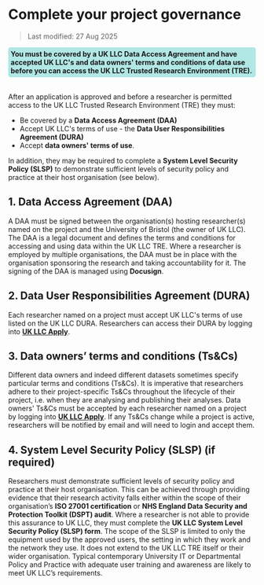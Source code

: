 # Complete your project governance
>Last modified: 27 Aug 2025
<div style="background-color: rgba(0, 178, 169, 0.3); padding: 5px; border-radius: 5px;"><strong>You must be covered by a UK LLC Data Access Agreement and have accepted UK LLC's and data owners' terms and conditions of data use before you can access the UK LLC Trusted Research Environment (TRE).</strong></div>
<br>

After an application is approved and before a researcher is permitted access to the UK LLC Trusted Research Environment (TRE) they must: 

* Be covered by a **Data Access Agreement (DAA)**
* Accept UK LLC's terms of use - the **Data User Responsibilities Agreement (DURA)** 
* Accept **data owners' terms of use**. 

In addition, they may be required to complete a **System Level Security Policy (SLSP)** to demonstrate sufficient levels of security policy and practice at their host organisation (see below).

## 1. Data Access Agreement (DAA)

A DAA must be signed between the organisation(s) hosting researcher(s) named on the project and the University of Bristol (the owner of UK LLC). The DAA is a legal document and defines the terms and conditions for accessing and using data within the UK LLC TRE. Where a researcher is employed by multiple organisations, the DAA must be in place with the organisation sponsoring the research and taking accountability for it. The signing of the DAA is managed using **Docusign**.

## 2. Data User Responsibilities Agreement (DURA)
Each researcher named on a project must accept UK LLC's terms of use listed on the UK LLC DURA. Researchers can access their DURA by logging into [**UK LLC Apply**](https://apply.ukllc.ac.uk/). 


## 3. Data owners’ terms and conditions (Ts&Cs)
Different data owners and indeed different datasets sometimes specify particular terms and conditions (Ts&Cs). It is imperative that researchers adhere to their project-specific Ts&Cs throughout the lifecycle of their project, i.e. when they are analysing and publishing their analyses. Data owners' Ts&Cs must be accepted by each researcher named on a project by logging into [**UK LLC Apply**](https://apply.ukllc.ac.uk/). If any Ts&Cs change while a project is active, researchers will be notified by email and will need to login and accept them.

## 4. System Level Security Policy (SLSP) (if required)
Researchers must demonstrate sufficient levels of security policy and practice at their host organisation. This can be achieved through providing evidence that their research activity falls either within the scope of their organisation’s **ISO 27001 certification** or **NHS England Data Security and Protection Toolkit (DSPT) audit**. Where a researcher is not able to provide this assurance to UK LLC, they must complete the **UK LLC System Level Security Policy (SLSP) form**. The scope of the SLSP is limited to only the equipment used by the approved users, the setting in which they work and the network they use. It does not extend to the UK LLC TRE itself or their wider organisation. Typical contemporary University IT or Departmental Policy and Practice with adequate user training and awareness are likely to meet UK LLC’s requirements. 
